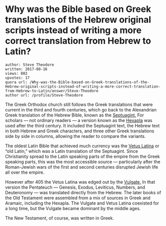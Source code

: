 # Why was the Bible based on Greek translations of the Hebrew original scripts instead of writing a more correct translation from Hebrew to Latin?

	author: Steve Theodore
	written: 2017-08-16
	views: 802
	upvotes: 17
	quora url: /Why-was-the-Bible-based-on-Greek-translations-of-the-Hebrew-original-scripts-instead-of-writing-a-more-correct-translation-from-Hebrew-to-Latin/answer/Steve-Theodore
	author url: /profile/Steve-Theodore


The Greek Orthodox church still follows the Greek translations that were current in the third and fourth centuries, which go back to the Alexandrian Greek translation of the Hebrew Bible, known as the [Septuagint.](https://orthodoxwiki.org/Septuagint) For scholars — not ordinary readers — a version known as the [Hexapla](https://en.wikipedia.org/wiki/Hexapla) was used after the third century. It included the Septuagint text, the Hebrew text in both Hebrew and Greek characters, and three other Greek translations side by side in columns, allowing the reader to compare the variants.

The oldest Latin Bible that achieved much currency was the [Vetus Latina](http://www.vetuslatina.org/) or “old Latin,” which was a Latin translation of the Septuagint. Since Christianity spread to the Latin speaking parts of the empire from the Greek speaking parts, this was the most accessible source — particularly after the Roman-Jewish wars of the first and second centuries disrupted Jewish life all over the empire.

However after 405 the Vetus Latina was edged out by the [Vulgate.](https://en.wikipedia.org/wiki/Vulgate) In that version the Pentateuch — Genesis, Exodus, Leviticus, Numbers, and Deuteronomy — was translated directly from the Hebrew. The later books of the Old Testament were assembled from a mix of sources in Greek and Aramaic, including the Hexapla. The Vulgate and Vetus Latina coexisted for a long time, but the Vulgate became dominant by the middle ages.

The New Testament, of course, was written in Greek.

